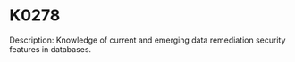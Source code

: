 # K0278
Description: Knowledge of current and emerging data remediation security features in databases.
